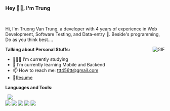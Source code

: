 ### Hey 👋🏽, I'm Trung

<br/>

Hi, I'm Truong Van Trung, a developer with 4 years of experience in Web Development, Software Testing, and Data-entry 🚀. Beside's programming, Do as you think best....
  
  <img  align="right" alt="GIF" src="https://media.giphy.com/media/836HiJc7pgzy8iNXCn/giphy.gif" />
 
  
**Talking about Personal Stuffs:**

- 👨🏽‍💻 I’m currently studying
- 🌱 I’m currently learning Mobile and Backend 
- 📫 How to reach me: ttt456tt@gmail.com
- 📝[Resume](https://www.linkedin.com/in/trương-văn-trung-244ba5190/)

**Languages and Tools:**  

<code> <img src="https://img.icons8.com/color/35/000000/golang.png"/> </code>
<code><img src="https://img.icons8.com/color/35/000000/flutter.png"/></code>
<code><img src="https://img.icons8.com/color/35/000000/postgreesql.png"/></code>
<code><img src="https://img.icons8.com/color/35/000000/mysql-logo.png"/></code>
<code><img src="https://img.icons8.com/color/35/000000/dart.png"/></code>
<code><img src="https://img.icons8.com/color/35/000000/php.png"/></code>

